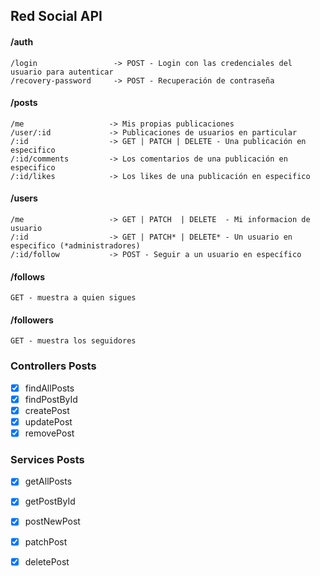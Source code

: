 ## Red Social API

#### /auth

    /login                 -> POST - Login con las credenciales del usuario para autenticar
    /recovery-password     -> POST - Recuperación de contraseña

#### /posts

    /me                   -> Mis propias publicaciones
    /user/:id             -> Publicaciones de usuarios en particular
    /:id                  -> GET | PATCH | DELETE - Una publicación en especifico
    /:id/comments         -> Los comentarios de una publicación en especifico
    /:id/likes            -> Los likes de una publicación en especifico

#### /users

    /me                   -> GET | PATCH  | DELETE  - Mi informacion de usuario
    /:id                  -> GET | PATCH* | DELETE* - Un usuario en especifico (*administradores)
    /:id/follow           -> POST - Seguir a un usuario en específico

#### /follows                  

    GET - muestra a quien sigues

#### /followers                
    
    GET - muestra los seguidores

### Controllers Posts
- [x] findAllPosts
- [x] findPostById
- [x] createPost
- [x] updatePost
- [x] removePost

### Services Posts
- [x] getAllPosts
- [x] getPostById
- [x] postNewPost 
- [x] patchPost
- [x] deletePost



